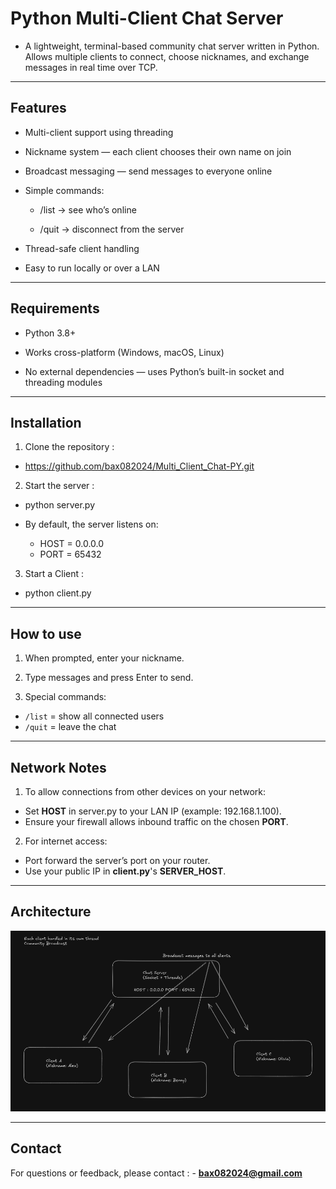 # Python Multi-Client Chat Server

- A lightweight, terminal-based community chat server written in Python.
Allows multiple clients to connect, choose nicknames, and exchange messages in real time over TCP.

---

## Features 

- Multi-client support using threading

- Nickname system — each client chooses their own name on join

- Broadcast messaging — send messages to everyone online

- Simple commands:

  - /list → see who’s online

  - /quit → disconnect from the server

- Thread-safe client handling

- Easy to run locally or over a LAN

---

## Requirements

- Python 3.8+

- Works cross-platform (Windows, macOS, Linux)

- No external dependencies — uses Python’s built-in socket and threading modules

---

## Installation

1. Clone the repository :
 - https://github.com/bax082024/Multi_Client_Chat-PY.git

2. Start the server :
  - python server.py

- By default, the server listens on:
  - HOST = 0.0.0.0
  - PORT = 65432

3. Start a Client :
  - python client.py

---

## How to use

1. When prompted, enter your nickname.

2. Type messages and press Enter to send.

3. Special commands:
  - `/list` = show all connected users
  - `/quit` = leave the chat

---

## Network Notes

1. To allow connections from other devices on your network:

  - Set **HOST** in server.py to your LAN IP (example:  192.168.1.100).
  - Ensure your firewall allows inbound traffic on the chosen **PORT**.

2. For internet access:

 - Port forward the server’s port on your router.
 - Use your public IP in **client.py**'s **SERVER_HOST**.

---

## Architecture

![Project Diagram](ProjectPlan.png)

---


## Contact

For questions or feedback, please contact :
	- **bax082024@gmail.com**